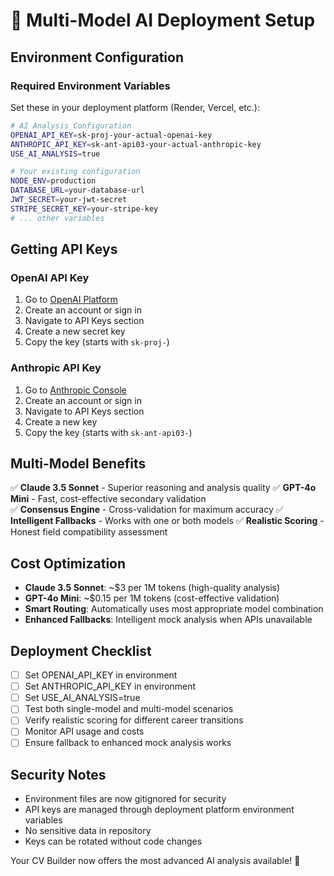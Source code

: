 # 🚀 Multi-Model AI Deployment Setup

## Environment Configuration

### Required Environment Variables
Set these in your deployment platform (Render, Vercel, etc.):

```bash
# AI Analysis Configuration
OPENAI_API_KEY=sk-proj-your-actual-openai-key
ANTHROPIC_API_KEY=sk-ant-api03-your-actual-anthropic-key
USE_AI_ANALYSIS=true

# Your existing configuration
NODE_ENV=production
DATABASE_URL=your-database-url
JWT_SECRET=your-jwt-secret
STRIPE_SECRET_KEY=your-stripe-key
# ... other variables
```

## Getting API Keys

### OpenAI API Key
1. Go to [OpenAI Platform](https://platform.openai.com/)
2. Create an account or sign in
3. Navigate to API Keys section
4. Create a new secret key
5. Copy the key (starts with `sk-proj-`)

### Anthropic API Key  
1. Go to [Anthropic Console](https://console.anthropic.com/)
2. Create an account or sign in
3. Navigate to API Keys section
4. Create a new key
5. Copy the key (starts with `sk-ant-api03-`)

## Multi-Model Benefits

✅ **Claude 3.5 Sonnet** - Superior reasoning and analysis quality
✅ **GPT-4o Mini** - Fast, cost-effective secondary validation  
✅ **Consensus Engine** - Cross-validation for maximum accuracy
✅ **Intelligent Fallbacks** - Works with one or both models
✅ **Realistic Scoring** - Honest field compatibility assessment

## Cost Optimization

- **Claude 3.5 Sonnet**: ~$3 per 1M tokens (high-quality analysis)
- **GPT-4o Mini**: ~$0.15 per 1M tokens (cost-effective validation)
- **Smart Routing**: Automatically uses most appropriate model combination
- **Enhanced Fallbacks**: Intelligent mock analysis when APIs unavailable

## Deployment Checklist

- [ ] Set OPENAI_API_KEY in environment
- [ ] Set ANTHROPIC_API_KEY in environment  
- [ ] Set USE_AI_ANALYSIS=true
- [ ] Test both single-model and multi-model scenarios
- [ ] Verify realistic scoring for different career transitions
- [ ] Monitor API usage and costs
- [ ] Ensure fallback to enhanced mock analysis works

## Security Notes

- Environment files are now gitignored for security
- API keys are managed through deployment platform environment variables
- No sensitive data in repository
- Keys can be rotated without code changes

Your CV Builder now offers the most advanced AI analysis available! 🎉 